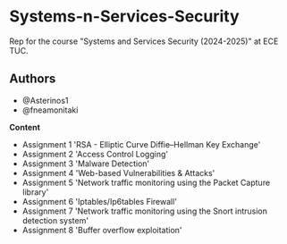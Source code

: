 # Systems-n-Services-Security

Rep for the course "Systems and Services Security (2024-2025)" at ECE TUC.

## Authors
- @Asterinos1
- @fneamonitaki

**Content**
- Assignment 1 'RSA - Elliptic Curve Diffie–Hellman Key Exchange'
- Assignment 2 'Access Control Logging'
- Assignment 3 'Malware Detection'
- Assignment 4 'Web-based Vulnerabilities & Attacks'
- Assignment 5 'Network traffic monitoring using the Packet Capture library'
- Assignment 6 'Iptables/Ip6tables Firewall'
- Assignment 7 'Network traffic monitoring using the Snort intrusion detection system'
- Assignment 8 'Buffer overflow exploitation'
